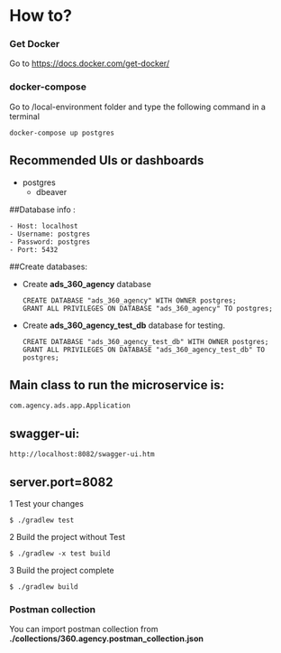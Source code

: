 # How to? 

### Get Docker
Go to https://docs.docker.com/get-docker/

### docker-compose

Go to /local-environment folder and type the following command in a terminal
```
docker-compose up postgres
```

## Recommended UIs or dashboards
* postgres
  * dbeaver

##Database info :
```
- Host: localhost
- Username: postgres
- Password: postgres
- Port: 5432
```
##Create databases:

* Create **ads_360_agency** database
    ```postgresql
    CREATE DATABASE "ads_360_agency" WITH OWNER postgres;
    GRANT ALL PRIVILEGES ON DATABASE "ads_360_agency" TO postgres;
    ```
  
* Create **ads_360_agency_test_db** database for testing.   
    ```postgresql
    CREATE DATABASE "ads_360_agency_test_db" WITH OWNER postgres;
    GRANT ALL PRIVILEGES ON DATABASE "ads_360_agency_test_db" TO postgres;
    ```
## Main class to run the microservice is:
```
com.agency.ads.app.Application
```

## swagger-ui:
```
http://localhost:8082/swagger-ui.htm
```

## server.port=8082

1 Test your changes
```
$ ./gradlew test 
```

2 Build the project without Test
```
$ ./gradlew -x test build 
```

3 Build the project complete
```
$ ./gradlew build 
```

### Postman collection 
You can import postman collection from **./collections/360.agency.postman_collection.json**

